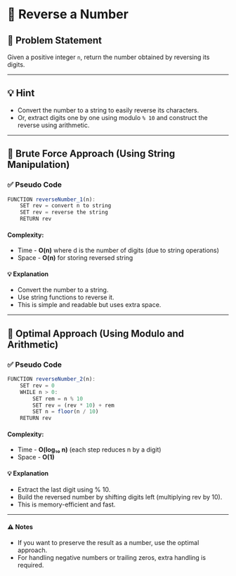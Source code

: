 # 🔄 Reverse a Number

## 🧩 Problem Statement
Given a positive integer `n`, return the number obtained by reversing its digits.

---

## 💡 Hint
- Convert the number to a string to easily reverse its characters.  
- Or, extract digits one by one using modulo `% 10` and construct the reverse using arithmetic.

---

## 🔁 Brute Force Approach (Using String Manipulation)

### ✅ Pseudo Code
```js
FUNCTION reverseNumber_1(n):
    SET rev = convert n to string
    SET rev = reverse the string
    RETURN rev
```
#### Complexity:
- Time - **O(n)** where d is the number of digits (due to string operations)
- Space - **O(n)** for storing reversed string
#### 💡 Explanation
- Convert the number to a string.
- Use string functions to reverse it.
- This is simple and readable but uses extra space.

---

## 📐 Optimal Approach (Using Modulo and Arithmetic)

### ✅ Pseudo Code
```js
FUNCTION reverseNumber_2(n):
    SET rev = 0
    WHILE n > 0:
        SET rem = n % 10
        SET rev = (rev * 10) + rem
        SET n = floor(n / 10)
    RETURN rev
```
#### Complexity:
- Time - **O(log₁₀ n)** (each step reduces n by a digit)
- Space - **O(1)**
#### 💡 Explanation
- Extract the last digit using % 10.
- Build the reversed number by shifting digits left (multiplying rev by 10).
- This is memory-efficient and fast.

---

#### ⚠️ Notes
- If you want to preserve the result as a number, use the optimal approach.
- For handling negative numbers or trailing zeros, extra handling is required.